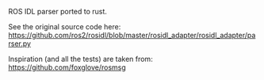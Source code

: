 ROS IDL parser ported to rust.

See the original source code here:
https://github.com/ros2/rosidl/blob/master/rosidl_adapter/rosidl_adapter/parser.py

Inspiration (and all the tests) are taken from:
https://github.com/foxglove/rosmsg

